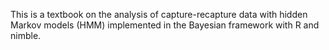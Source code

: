 This is a textbook on the analysis of capture-recapture data with hidden Markov models (HMM) implemented in the Bayesian framework with R and nimble. 
